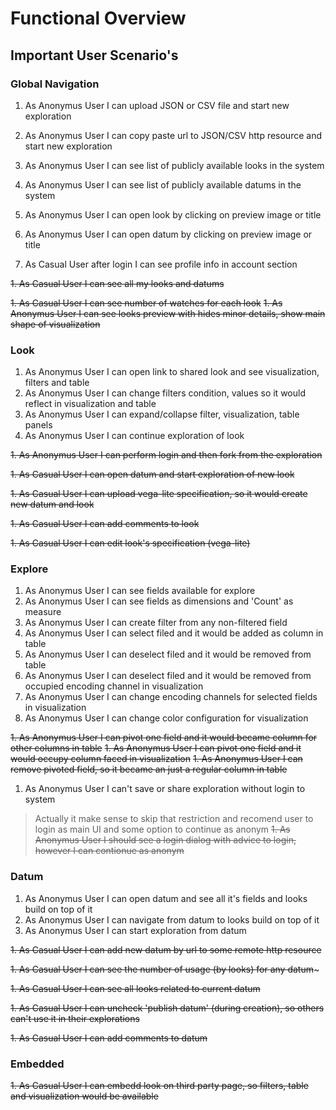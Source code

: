 # Functional Overview

## Important User Scenario's

### Global Navigation

1. As Anonymus User I can upload JSON or CSV file and start new exploration
1. As Anonymus User I can copy paste url to JSON/CSV http resource and start new exploration

1. As Anonymus User I can see list of publicly available looks in the system
1. As Anonymus User I can see list of publicly available datums in the system

1. As Anonymus User I can open look by clicking on preview image or title
1. As Anonymus User I can open datum by clicking on preview image or title

1. As Casual User after login I can see profile info in account section

~~1. As Casual User I can see all my looks and datums~~

~~1. As Casual User I can see number of watches for each look~~
~~1. As Anonymus User I can see looks preview with hides minor details, show main shape of visualization~~

### Look

1. As Anonymus User I can open link to shared look and see visualization, filters and table
1. As Anonymus User I can change filters condition, values so it would reflect in visualization and table
1. As Anonymus User I can expand/collapse filter, visualization, table panels
1. As Anonymus User I can continue exploration of look

~~1. As Anonymus User I can perform login and then fork from the exploration~~

~~1. As Casual User I can open datum and start exploration of new look~~

~~1. As Casual User I can upload vega-lite specification, so it would create new datum and look~~

~~1. As Casual User I can add comments to look~~

~~1. As Casual User I can edit look's specification (vega-lite)~~

### Explore

1. As Anonymus User I can see fields available for explore
1. As Anonymus User I can see fields as dimensions and 'Count' as measure
1. As Anonymus User I can create filter from any non-filtered field
1. As Anonymus User I can select filed and it would be added as column in table
1. As Anonymus User I can deselect filed and it would be removed from table
1. As Anonymus User I can deselect filed and it would be removed from occupied encoding channel in visualization
1. As Anonymus User I can change encoding channels for selected fields in visualization
1. As Anonymus User I can change color configuration for visualization

~~1. As Anonymus User I can pivot one field and it would became column for other columns in table~~
~~1. As Anonymus User I can pivot one field and it would occupy column faced in visualization~~ 
~~1. As Anonymus User I can remove pivoted field, so it became an just a regular column in table~~

1. As Anonymus User I can't save or share exploration without login to system

> Actually it make sense to skip that restriction and recomend user to login as main UI and some option to continue as 
anonym
~~1. As Anonymus User I should see a login dialog with advice to login, however I can contionue as anonym~~

### Datum

1. As Anonymus User I can open datum and see all it's fields and looks build on top of it
1. As Anonymus User I can navigate from datum to looks build on top of it
1. As Anonymus User I can start exploration from datum

~~1. As Casual User I can add new datum by url to some remote http resource~~

~~1. As Casual User I can see the number of usage (by looks) for any datum~~~

~~1. As Casual User I can see all looks related to current datum~~

~~1. As Casual User I can uncheck 'publish datum' (during creation), so others can't use it in their explorations~~

~~1. As Casual User I can add comments to datum~~

### Embedded

~~1. As Casual User I can embedd look on third party page, so filters, table and visualization would be available~~




